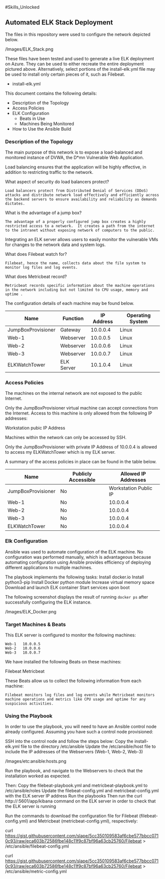 #Skills_Unlocked
## Automated ELK Stack Deployment

The files in this repository were used to configure the network depicted below.

/Images/ELK_Stack.png

These files have been tested and used to generate a live ELK deployment on Azure. They can be used to either recreate the entire deployment pictured above. Alternatively, select portions of the install-elk.yml file may be used to install only certain pieces of it, such as Filebeat.

- install-elk.yml

This document contains the following details:
- Description of the Topology
- Access Policies
- ELK Configuration
  - Beats in Use
  - Machines Being Monitored
- How to Use the Ansible Build


### Description of the Topology

The main purpose of this network is to expose a load-balanced and monitored instance of DVWA, the D*mn Vulnerable Web Application.

Load balancing ensures that the application will be highly effective, in addition to restricting traffic to the network.

What aspect of security do load balancers protect?

	Load balancers protect from Distributed Denial of Services (DDoS) attacks and distribute network load effectively and efficiently across the backend servers to ensure availability and reliability as demands dictates. 

What is the advantage of a jump box?
	
	The advantage of a properly configured jump box creates a highly restricted access to a network.  It creates a path from the internet to the intranet without exposing network of computers to the public.
	
Integrating an ELK server allows users to easily monitor the vulnerable VMs for changes to the network data and system logs.

What does Filebeat watch for?
	
	Filebeat, hence the name, collects data about the file system to monitor log files and log events.

What does Metricbeat record?

	Metricbeat records specific information about the machine operations in the network including but not limited to CPU usage, memory and uptime .

The configuration details of each machine may be found below.

|       Name         | Function   | IP Address | Operating System |
|--------------------|------------|------------|------------------|
| JumpBoxProvisioner |   Gateway  |  10.0.0.4  |       Linux      |
|       Web-1        |  Webserver |  10.0.0.5  |       Linux      |
|       Web-2        |  Webserver |  10.0.0.6  |       Linux      |
|       Web-3        |  Webserver |  10.0.0.7  |       Linux      |
|    ELKWatchTower   | ELK Server |  10.1.0.4  |       Linux      |

### Access Policies

The machines on the internal network are not exposed to the public Internet. 

Only the JumpBoxProvisioner virtual machine can accept connections from the Internet. Access to this machine is only allowed from the following IP addresses:

  Workstation pubic IP Address

Machines within the network can only be accessed by SSH.

Only the JumpBoxProvisioner with private IP Address of 10.0.0.4 is allowed to access my ELKWatchTower which is my ELK server.

A summary of the access policies in place can be found in the table below.

|       Name         |  Publicly Accessible  |  Allowed IP Addresses  |
|--------------------|-----------------------|------------------------|
| JumpBoxProvisioner |           No          | Workstation Public IP  |
|      Web-1         |           No          |        10.0.0.4        |
|      Web-2         |           No          |        10.0.0.4        |
|      Web-3         |           No          |        10.0.0.4        |
|    ELKWatchTower   |           No          |        10.0.0.4        |

### Elk Configuration

Ansible was used to automate configuration of the ELK machine. No configuration was performed manually, which is advantageous because automating configuration using Ansible provides efficiency of deploying different applications to multiple machines.

The playbook implements the following tasks:
  Install docker.io
  Install python3-pip
  Install Docker python module
  Increase virtual memory space
  Download and launch ELK container
  Start services upon boot

The following screenshot displays the result of running `docker ps` after successfully configuring the ELK instance.

/Images/ELK_Docker.png

### Target Machines & Beats
This ELK server is configured to monitor the following machines:

	Web-1	10.0.0.5
	Web-2 	10.0.0.6
	Web-3 	10.0.0.7

We have installed the following Beats on these machines:

  Filebeat
  Metricbeat
	

These Beats allow us to collect the following information from each machine:

	Filebeat monitors log files and log events while Metricbeat monitors machine operations and metrics like CPU usage and uptime for any suspicious activities.

### Using the Playbook
In order to use the playbook, you will need to have an Ansible control node already configured. Assuming you have such a control node provisioned: 

SSH into the control node and follow the steps below:
Copy the install-elk.yml file to the directory /etc/ansible
Update the /etc/ansible/host file to include the IP addresses of the Webservers (Web-1, Web-2, Web-3)

/Images/etc:ansible:hosts.png

Run the playbook, and navigate to the Webservers to check that the installation worked as expected.

Then:
Copy the filebeat-playbook.yml and metricbeat-playbook.yml to /etc/ansible/roles
Update the filebeat-config.yml and metricbeat-config.yml with the ELK server IP address
Run the playbooks
Then run the curl http://<ELKserverpublicipaddress>:5601/app/kibana command on the ELK server in order to check that the ELK server is running

Run the commands to download the configuration file for Filebeat (filebeat-config.yml) and Metricbeat (metricbeat-config.yml), respectively:

curl https://gist.githubusercontent.com/slape/5cc350109583af6cbe577bbcc0710c93/raw/eca603b72586fbe148c11f9c87bf96a63cb25760/Filebeat > /etc/ansible/filebeat-config.yml

curl https://gist.githubusercontent.com/slape/5cc350109583af6cbe577bbcc0710c93/raw/eca603b72586fbe148c11f9c87bf96a63cb25760/Filebeat > /etc/ansible/metric-config.yml

